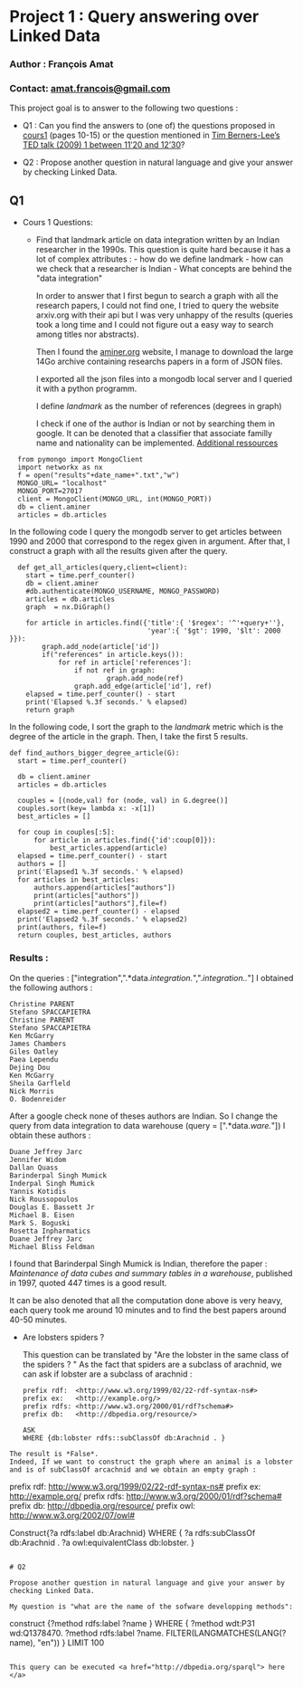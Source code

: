 # Project 1 : Query answering over Linked Data

### Author : François Amat
### Contact: amat.francois@gmail.com


This project goal is to answer to the following two questions :

- Q1 : Can you find the answers to (one of) the questions proposed in [cours1](https://www.lri.fr/~ma/M2DK/cours1.pdf) (pages 10-15) or the question mentioned in [Tim Berners-Lee’s TED talk (2009) 1 between 11’20 and 12’30](https://www.ted.com/talks/tim_berners_lee_on_the_next_web)?


- Q2 : Propose another question in natural language and give your answer by checking Linked Data.


## Q1
- Cours 1 Questions:

  - Find that landmark article on data integration written by an Indian researcher in the 1990s.
    This question is quite hard because it has a lot of complex attributes :
        - how do we define landmark
        - how can we check that a researcher is Indian
        - What concepts are behind the "data integration"

    In order to answer that I first begun to search a graph with all the research papers, I could not find one, I tried to query the website arxiv.org with their api but I was very unhappy of the results (queries took a long time and I could not figure out a easy way to search among titles nor abstracts).

    Then I found the [aminer.org](https://aminer.org) website, I manage to download the large 14Go archive containing researchs papers in a form of JSON files.

    I exported all the json files into a mongodb local server and I queried it with a python programm.

    I define *landmark* as the number of references (degrees in graph)

    I check if one of the author is Indian or not by searching them in google. It can be denoted that a classifier that associate familly name and nationality can be implemented. [Additional ressources](https://pdfs.semanticscholar.org/f38a/b3ac0261a174530ea5d4627b5f93e7c22c26.pdf)



```
  from pymongo import MongoClient
  import networkx as nx
  f = open("results"+date_name+".txt","w")
  MONGO_URL= "localhost"
  MONGO_PORT=27017
  client = MongoClient(MONGO_URL, int(MONGO_PORT))
  db = client.aminer
  articles = db.articles
```
In the following code  I query the mongodb server to get articles between 1990 and 2000 that correspond to the regex given in argument.
After that, I construct a graph with all the results given after the query.

```
  def get_all_articles(query,client=client):
    start = time.perf_counter()
    db = client.aminer
    #db.authenticate(MONGO_USERNAME, MONGO_PASSWORD)
    articles = db.articles
    graph  = nx.DiGraph()

    for article in articles.find({'title':{ '$regex': '^'+query+''},
                                  'year':{ '$gt': 1990, '$lt': 2000 }}):
        graph.add_node(article['id'])
        if("references" in article.keys()):
            for ref in article['references']:
                if not ref in graph:
                        graph.add_node(ref)
                graph.add_edge(article['id'], ref)
    elapsed = time.perf_counter() - start
    print('Elapsed %.3f seconds.' % elapsed)
    return graph

```

In the following code, I sort the graph to the *landmark* metric which is the degree of the article in the graph.
Then, I take the first 5 results.

```
def find_authors_bigger_degree_article(G):
  start = time.perf_counter()

  db = client.aminer
  articles = db.articles

  couples = [(node,val) for (node, val) in G.degree()]
  couples.sort(key= lambda x: -x[1])
  best_articles = []

  for coup in couples[:5]:
      for article in articles.find({'id':coup[0]}):
          best_articles.append(article)
  elapsed = time.perf_counter() - start
  authors = []
  print('Elapsed1 %.3f seconds.' % elapsed)
  for articles in best_articles:
      authors.append(articles["authors"])
      print(articles["authors"])
      print(articles["authors"],file=f)
  elapsed2 = time.perf_counter() - elapsed
  print('Elapsed2 %.3f seconds.' % elapsed2)
  print(authors, file=f)
  return couples, best_articles, authors
```


### Results :
On the queries : ["integration",".*data.*integration.*",".*integration..*"]
I obtained the following authors :
```
Christine PARENT
Stefano SPACCAPIETRA
Christine PARENT
Stefano SPACCAPIETRA
Ken McGarry
James Chambers
Giles Oatley
Paea Lependu
Dejing Dou
Ken McGarry
Sheila Garfleld
Nick Morris
O. Bodenreider
```
After a google check none of theses authors are Indian.
So I change the query from data integration to data warehouse
(query  = [".*data.*ware.*"]) I obtain these authors :

```
Duane Jeffrey Jarc
Jennifer Widom
Dallan Quass
Barinderpal Singh Mumick
Inderpal Singh Mumick
Yannis Kotidis
Nick Roussopoulos
Douglas E. Bassett Jr
Michael B. Eisen
Mark S. Boguski
Rosetta Inpharmatics
Duane Jeffrey Jarc
Michael Bliss Feldman
```
I found that Barinderpal Singh Mumick is Indian, therefore the paper :
*Maintenance of data cubes and summary tables in a warehouse*, published in 1997, quoted 447 times is a good result.

It can be also denoted that all the computation done above is very heavy, each query took me around 10 minutes and to find the best papers around 40-50 minutes.



  - Are lobsters spiders ?

    This question can be translated by "Are the lobster in the same class of the spiders ? "
    As the fact that spiders are a subclass of arachnid,
    we can ask if lobster are a subclass of arachnid :

    ```
    prefix rdf:  <http://www.w3.org/1999/02/22-rdf-syntax-ns#>
    prefix ex:   <http://example.org/>
    prefix rdfs: <http://www.w3.org/2000/01/rdf?schema#>
    prefix db:   <http://dbpedia.org/resource/>

    ASK
    WHERE {db:lobster rdfs::subClassOf db:Arachnid . }
   ```
   The result is *False*.
   Indeed, If we want to construct the graph where an animal is a lobster and is of subClassOf arcachnid and we obtain an empty graph :
```
   prefix rdf:  <http://www.w3.org/1999/02/22-rdf-syntax-ns#>
  prefix ex:   <http://example.org/>
  prefix rdfs: <http://www.w3.org/2000/01/rdf?schema#>
  prefix db:   <http://dbpedia.org/resource/>
  prefix owl: <http://www.w3.org/2002/07/owl#>

  Construct{?a rdfs:label db:Arachnid}
    WHERE {
    ?a rdfs:subClassOf db:Arachnid .
    ?a owl:equivalentClass db:lobster. }
```

# Q2

Propose another question in natural language and give your answer by checking Linked Data.

My question is "what are the name of the sofware developping methods":

```
construct {?method rdfs:label ?name }
WHERE {
  ?method wdt:P31 wd:Q1378470.
  ?method rdfs:label ?name.
  FILTER(LANGMATCHES(LANG(?name), "en"))
}
LIMIT 100
```

This query can be executed <a href="http://dbpedia.org/sparql"> here </a>
